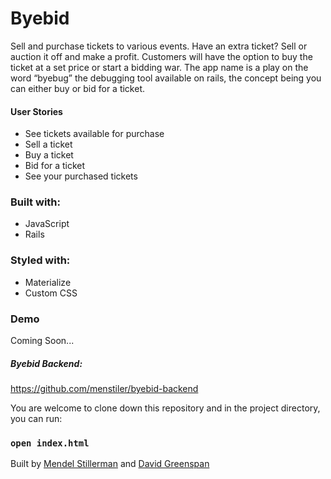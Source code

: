 # Byebid

Sell and purchase tickets to various events. Have an extra ticket? Sell or auction it off and make a profit. Customers will have the option to buy the ticket at a set price or start a bidding war. The app name is a play on the word “byebug” the debugging tool available on rails, the concept being you can either buy or bid for a ticket.

#### User Stories  
- See tickets available for purchase
- Sell a ticket
- Buy a ticket
- Bid for a ticket
- See your purchased tickets

### Built with:
- JavaScript
- Rails

### Styled with:
- Materialize
- Custom CSS

### Demo
Coming Soon...

##### Byebid Backend:
https://github.com/menstiler/byebid-backend

You are welcome to clone down this repository and in the project directory, you can run:

### `open index.html`

Built by [Mendel Stillerman](https://github.com/menstiler) and [David Greenspan](https://github.com/davidgreenspan15)

